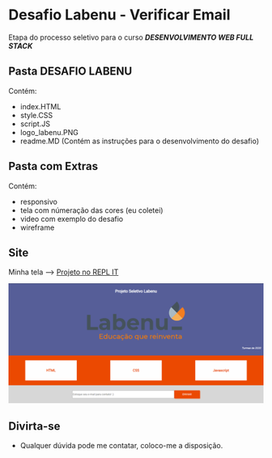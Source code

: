 # Desafio Labenu - Verificar Email

Etapa do processo seletivo para o curso ***DESENVOLVIMENTO WEB FULL STACK***

## Pasta DESAFIO LABENU

Contém:
- index.HTML
- style.CSS
- script.JS
- logo_labenu.PNG
- readme.MD (Contém as instruções para o desenvolvimento do desafio)

## Pasta com Extras

Contém:
- responsivo
- tela com númeração das cores (eu coletei)
- video com exemplo do desafio
- wireframe

## Site

Minha tela --> <a href="https://repl.it/@goncalvesac/FantasticMeanDevice-ACG#index.html">Projeto no REPL IT</a>

<img src="https://github.com/goncalves-ac/DesafioLabenu_VerificarEmail/blob/master/Extras/TelaACG.PNG" title="Minha Tela">

## Divirta-se
- Qualquer dúvida pode me contatar, coloco-me a disposição.
